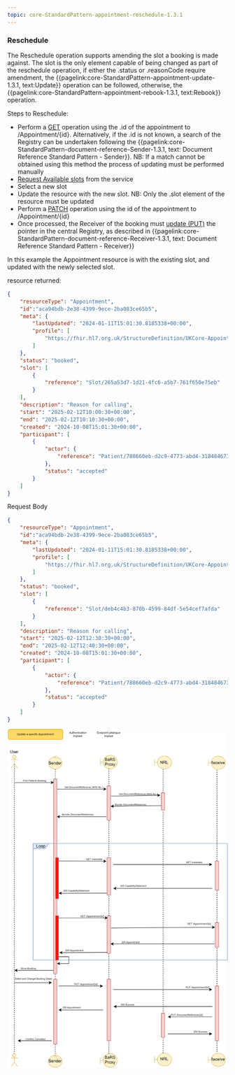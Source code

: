 ```yaml
---
topic: core-StandardPattern-appointment-reschedule-1.3.1
---
```


### Reschedule 

The Reschedule operation supports amending the slot a booking is made against. The slot is the only element capable of being changed as part of the reschedule operation, if either the .status or .reasonCode require amendment, the {{pagelink:core-StandardPattern-appointment-update-1.3.1, text:Update}} operation can be followed, otherwise, the {{pagelink:core-StandardPattern-appointment-rebook-1.3.1, text:Rebook}} operation.

Steps to Reschedule:

* Perform a [GET](https://digital.nhs.uk/developer/api-catalogue/booking-and-referral-fhir/v1.3.0#get-/Appointment/-id-) operation using the .id of the appointment to /Appointment/\{id\}. Alternatively, if the .id is not known, a search of the Registry can be undertaken following the {{pagelink:core-StandardPattern-document-reference-Sender-1.3.1, text: Document Reference Standard Pattern - Sender}}. NB: If a match cannot be obtained using this method the process of updating must be performed manually
* [Request Available slots](https://digital.nhs.uk/developer/api-catalogue/booking-and-referral-fhir/v1.3.0#get-/Slot) from the service
* Select a new slot
* Update the resource with the new slot. NB: Only the .slot element of the resource must be updated
* Perform a [PATCH](https://digital.nhs.uk/developer/api-catalogue/booking-and-referral-fhir/v1.3.0#patch-/Appointment/-id-) operation using the id of the appointment to /Appointment/\{id\}
* Once processed, the Receiver of the booking must [update (PUT)](https://digital.nhs.uk/developer/api-catalogue/booking-and-referral-fhir/v1.3.0#put-/DocumentReference/-id-) the pointer in the central Registry, as described in {{pagelink:core-StandardPattern-document-reference-Receiver-1.3.1, text: Document Reference Standard Pattern - Receiver}}


In this example the Appointment resource is with the existing slot, and updated with the newly selected slot. 

resource returned:
```json
{
	"resourceType": "Appointment",
    "id":"aca94bdb-2e38-4399-9ece-2ba083ce65b5",
	"meta": {
		"lastUpdated": "2024-01-11T15:01:30.8185338+00:00",
		"profile": [
			"https://fhir.hl7.org.uk/StructureDefinition/UKCore-Appointment"
		]
	},
	"status": "booked",
    "slot": [
        {
            "reference": "Slot/265a53d7-1d21-4fc6-a5b7-761f650e75eb"
        }
    ],
	"description": "Reason for calling",
	"start": "2025-02-12T10:00:30+00:00",
	"end": "2025-02-12T10:10:30+00:00",
	"created": "2024-10-08T15:01:30+00:00",
	"participant": [
		{
			"actor": {
				"reference": "Patient/788660eb-d2c9-4773-abd4-318484673fb2"
			},
			"status": "accepted"
		}
	]
}
```

Request Body

```json
{
	"resourceType": "Appointment",
    "id":"aca94bdb-2e38-4399-9ece-2ba083ce65b5",
	"meta": {
		"lastUpdated": "2024-01-11T15:01:30.8185338+00:00",
		"profile": [
			"https://fhir.hl7.org.uk/StructureDefinition/UKCore-Appointment"
		]
	},
	"status": "booked",
    "slot": [
        {
            "reference": "Slot/deb4c4b3-870b-4599-84df-5e54cef7afda"
        }
    ],
	"description": "Reason for calling",
	"start": "2025-02-12T12:30:30+00:00",
	"end": "2025-02-12T12:40:30+00:00",
	"created": "2024-10-08T15:01:30+00:00",
	"participant": [
		{
			"actor": {
				"reference": "Patient/788660eb-d2c9-4773-abd4-318484673fb2"
			},
			"status": "accepted"
		}
	]
}
```
<img src="https://raw.githubusercontent.com/NHSDigital/NHSDigital-FHIR-BookingAndReferrals/main/BaRS-Images/SequenceDiagrams/BaRS_Foundation_Update.drawio.svg" ></img>
